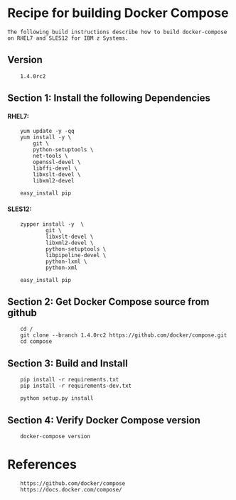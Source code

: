 # Recipe for building Docker Compose
    The following build instructions describe how to build docker-compose on RHEL7 and SLES12 for IBM z Systems.

## Version
        1.4.0rc2

## Section 1: Install the following Dependencies
#### RHEL7:

        yum update -y -qq
        yum install -y \ 
            git \ 
            python-setuptools \ 
            net-tools \ 
            openssl-devel \ 
            libffi-devel \ 
            libxslt-devel \ 
            libxml2-devel  
        
        easy_install pip

#### SLES12:

        zypper install -y  \
                git \
                libxslt-devel \
                libxml2-devel \
                python-setuptools \ 
                libpipeline-devel \ 
                python-lxml \
                python-xml
                
        easy_install pip

## Section 2: Get Docker Compose source from github
        cd /
        git clone --branch 1.4.0rc2 https://github.com/docker/compose.git
        cd compose

## Section 3: Build and Install
        pip install -r requirements.txt
        pip install -r requirements-dev.txt
        
        python setup.py install

## Section 4: Verify Docker Compose version
        docker-compose version
        
# References
        https://github.com/docker/compose
        https://docs.docker.com/compose/
        
